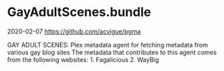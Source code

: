 # GayAdultScenes.bundle

2020-02-07
https://github.com/acvigue/pgma

GAY ADULT SCENES:
Plex metadata agent for fetching metadata from various gay blog sites
The metadata that contributes to this agent comes from the following websites:
    1. Fagalicious
    2. WayBig